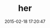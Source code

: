 ---
layout: post
title:  "her"
repo:   "remiprev/her"
date:   2015-02-18 17:20:47
gemurl: http://her-rb.org
---